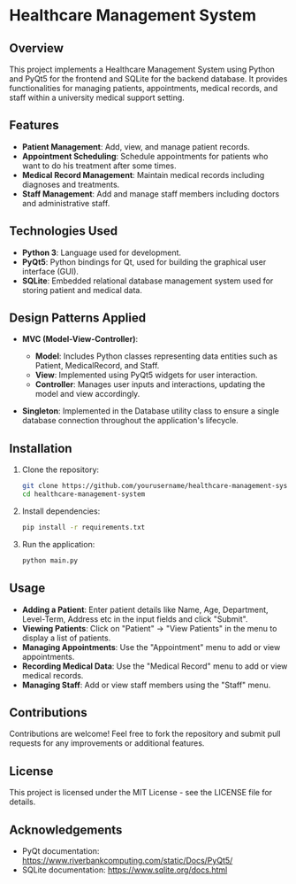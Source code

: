 # Healthcare Management System

## Overview

This project implements a Healthcare Management System using Python and PyQt5 for the frontend and SQLite for the backend database. It provides functionalities for managing patients, appointments, medical records, and staff within a university medical support setting.

## Features

- **Patient Management**: Add, view, and manage patient records.
- **Appointment Scheduling**: Schedule appointments for patients who want to do his treatment after some times.
- **Medical Record Management**: Maintain medical records including diagnoses and treatments.
- **Staff Management**: Add and manage staff members including doctors and administrative staff.

## Technologies Used

- **Python 3**: Language used for development.
- **PyQt5**: Python bindings for Qt, used for building the graphical user interface (GUI).
- **SQLite**: Embedded relational database management system used for storing patient and medical data.

## Design Patterns Applied

- **MVC (Model-View-Controller)**:
  - **Model**: Includes Python classes representing data entities such as Patient, MedicalRecord, and Staff.
  - **View**: Implemented using PyQt5 widgets for user interaction.
  - **Controller**: Manages user inputs and interactions, updating the model and view accordingly.

- **Singleton**: Implemented in the Database utility class to ensure a single database connection throughout the application's lifecycle.

## Installation

1. Clone the repository:

   ```bash
   git clone https://github.com/yourusername/healthcare-management-system.git
   cd healthcare-management-system
   ```

2. Install dependencies:

   ```bash
   pip install -r requirements.txt
   ```

3. Run the application:

   ```bash
   python main.py
   ```

## Usage

- **Adding a Patient**: Enter patient details like Name, Age, Department, Level-Term, Address etc in the input fields and click "Submit".
- **Viewing Patients**: Click on "Patient" -> "View Patients" in the menu to display a list of patients.
- **Managing Appointments**: Use the "Appointment" menu to add or view appointments.
- **Recording Medical Data**: Use the "Medical Record" menu to add or view medical records.
- **Managing Staff**: Add or view staff members using the "Staff" menu.

## Contributions

Contributions are welcome! Feel free to fork the repository and submit pull requests for any improvements or additional features.

## License

This project is licensed under the MIT License - see the LICENSE file for details.

## Acknowledgements

- PyQt documentation: https://www.riverbankcomputing.com/static/Docs/PyQt5/
- SQLite documentation: https://www.sqlite.org/docs.html
